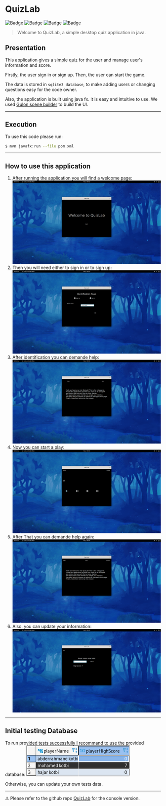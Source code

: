 # QuizLab

![Badge](https://img.shields.io/badge/JDK-11-brightgreen) ![Badge](https://img.shields.io/badge/JavaFx-13-brightgreen) ![Badge](https://img.shields.io/badge/sqlite-3.34.0-brightgreen) ![Badge](https://img.shields.io/badge/JUnit-5.7.1-brightgreen)


> Welcome to QuizLab, a simple desktop quiz application in java.

## Presentation

This application gives a simple quiz for the user and manage user's information and score.

Firstly, the user sign in or sign up. Then, the user can start the game.

The data is stored in `sqlite3 database`, to make adding users or changing questions easy for the code owner.

Also, the application is built using java fx. It is easy and intuitive to use. We used [Gulon scene builder](https://gluonhq.com/products/scene-builder/#download) to build the UI.

---

## Execution

To use this code please run:

```sh
$ mvn javafx:run --file pom.xml
```

---

## How to use this application

1. After running the application you will find a welcome page:
![welcome page](assets/welcomePage.png)
2. Then you will need either to sign in or to sign up:
![identification page](assets/identificationPage.png)
3. After identification you can demande help:
![before game page](assets/beforeGameHelpPage.png)
4. Now you can start a play:
![game on page](assets/gamePage.png)
5. After That you can demande help again:
![after game page](assets/afterGameHelpPage.png)
6. Also, you can update your information:
![playerInfos page](assets/playerInfosPage.png)

---

## Initial testing Database

To run provided tests successfully I recommand to use the provided database:
![tests db](assets/initialeTestingDataBase.png)

Otherwise, you can update your own tests data.

---

⚓ Please refer to the github repo [QuizLab](https://github.com/abdorah/QuizLab) for the console version.
